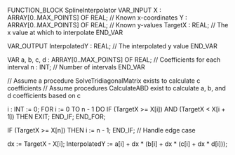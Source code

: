 FUNCTION_BLOCK SplineInterpolator
VAR_INPUT 
    X : ARRAY[0..MAX_POINTS] OF REAL; // Known x-coordinates
    Y : ARRAY[0..MAX_POINTS] OF REAL; // Known y-values
    TargetX : REAL; // The x value at which to interpolate
END_VAR

VAR_OUTPUT 
    InterpolatedY : REAL; // The interpolated y value
END_VAR

VAR
    a, b, c, d : ARRAY[0..MAX_POINTS] OF REAL; // Coefficients for each interval
    n : INT; // Number of intervals
END_VAR

// Assume a procedure SolveTridiagonalMatrix exists to calculate c coefficients
// Assume procedures CalculateABD exist to calculate a, b, and d coefficients based on c


i : INT := 0;
FOR i := 0 TO n - 1 DO
    IF (TargetX >= X[i]) AND (TargetX < X[i + 1]) THEN EXIT; END_IF;
END_FOR;

IF (TargetX >= X[n]) THEN i := n - 1; END_IF; // Handle edge case

dx := TargetX - X[i];
InterpolatedY := a[i] + dx * (b[i] + dx * (c[i] + dx * d[i]));
